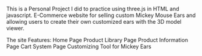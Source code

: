 This is a Personal Project I did to practice using three.js in HTML and javascript. 
E-Commerce website for selling custom Mickey Mouse Ears and allowing users to create their own customized ears with the 3D model viewer.

The site Features:
  Home Page
  Product Library Page
  Product Information Page
  Cart System Page
  Customizing Tool for Mickey Ears
  
